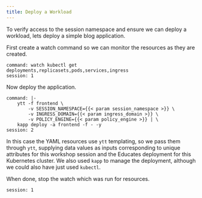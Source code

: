 ```yaml
---
title: Deploy a Workload
---
```


To verify access to the session namespace and ensure we can deploy a workload,
lets deploy a simple blog application.

First create a watch command so we can monitor the resources as they are
created.

```terminal:execute
command: watch kubectl get deployments,replicasets,pods,services,ingress
session: 1
```

Now deploy the application.

```terminal:execute
command: |-
    ytt -f frontend \
        -v SESSION_NAMESPACE={{< param session_namespace >}} \
        -v INGRESS_DOMAIN={{< param ingress_domain >}} \
        -v POLICY_ENGINE={{< param policy_engine >}} | \
    kapp deploy -a frontend -f - -y
session: 2
```

In this case the YAML resources use `ytt` templating, so we pass them through
`ytt`, supplying data values as inputs corresponding to unique attributes for
this workshop session and the Educates deployment for this Kubernetes cluster.
We also used `kapp` to manage the deployment, although we could also have just
used `kubectl`.

When done, stop the watch which was run for resources.

```terminal:interrupt
session: 1
```
